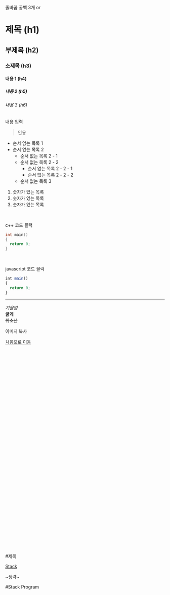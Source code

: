 줄바꿈 공백 3개 or </br>


# 제목 (h1)
## 부제목 (h2)
### 소제목 (h3)
#### 내용 1 (h4)
##### 내용 2 (h5)
###### 내용 3 (h6)

내용 입력    

> 인용

* 순서 없는 목록 1
* 순서 없는 목록 2
  + 순서 없는 목록 2 - 1
  + 순서 없는 목록 2 - 2
    - 순서 없는 목록 2 - 2 - 1
    * 순서 없는 목록 2 - 2 - 2
  - 순서 없는 목록 3

1. 숫자가 있는 목록
2. 숫자가 있는 목록
3. 숫자가 있는 목록

</br>
   
c++ 코드 믈럭
```c++
int main()
{
  return 0;
}
```

</br>

javascript 코드 믈럭
```javascript
int main()
{
  return 0;
}
```

---


*기울임*   
**굵게**   
~~취소선~~   


이미지 복사


[처음으로 이동](#제목)

</br></br></br></br></br></br></br></br></br></br></br></br></br></br></br></br></br></br></br></br></br></br></br></br></br></br></br></br></br></br></br></br></br></br></br></br></br>

#제목



[Stack](#stack-program)









~생략~








#Stack Program









